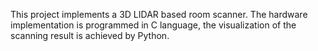 This project implements a 3D LIDAR based room scanner. The hardware implementation is programmed in C language, the visualization of the scanning result is achieved by Python.
